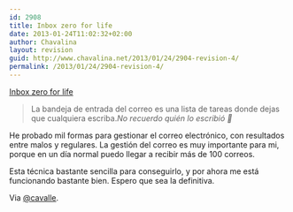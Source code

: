 ```yaml
---
id: 2908
title: Inbox zero for life
date: 2013-01-24T11:02:32+02:00
author: Chavalina
layout: revision
guid: http://www.chavalina.net/2013/01/24/2904-revision-4/
permalink: /2013/01/24/2904-revision-4/
---
```

<a href="http://xph.us/2013/01/22/inbox-zero-for-life.html" target="_blank">Inbox zero for life</a>

> La bandeja de entrada del correo es una lista de tareas donde dejas que cualquiera escriba.<cite>No recuerdo quién lo escribió 🙁</cite>

He probado mil formas para gestionar el correo electrónico, con resultados entre malos y regulares. La gestión del correo es muy importante para mi, porque en un día normal puedo llegar a recibir más de 100 correos.

Esta técnica bastante sencilla para conseguirlo, y por ahora me está funcionando bastante bien. Espero que sea la definitiva.

Via <a href="https://twitter.com/cavalle" target="_blank">@cavalle</a>.